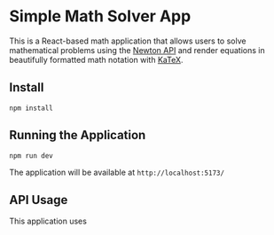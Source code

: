 # Simple Math Solver App

This is a React-based math application that allows users to solve mathematical problems using the [Newton API](https://github.com/aunyks/newton-api) and render equations in beautifully formatted math notation with [KaTeX](https://katex.org/docs/api).

## Install

```
npm install
```

## Running the Application

```
npm run dev
```

The application will be available at `http://localhost:5173/`

## API Usage

This application uses
